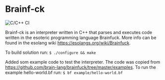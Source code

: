 # Brainf-ck

![C/C++ CI](https://github.com/froghouse/Brainf-ck/workflows/C/C++%20CI/badge.svg)

Brainf-ck is an interpreter written in C++ that parses and executes code written in the esoteric programming language Brainfuck. More info can be found in the esolang wiki https://esolangs.org/wiki/Brainfuck.

To build solution run:
`$ ./configure && make`

Added som example code to test the interpreter. The code was copied from https://github.com/brain-lang/brainfuck/tree/master/examples.
To run the example hello-world.bf run:
`$ bf example/hello-world.bf`
